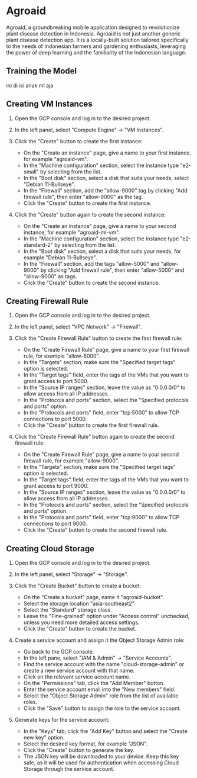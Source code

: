 # Agroaid
Agroaid, a groundbreaking mobile application designed to revolutionize plant disease detection in Indonesia. Agroaid is not just another generic plant disease detection app. It is a locally-built solution tailored specifically to the needs of Indonesian farmers and gardening enthusiasts, leveraging the power of deep learning and the familiarity of the Indonesian language.

## Training the Model
ini di isi anak ml aja

## Creating VM Instances
1. Open the GCP console and log in to the desired project.
2. In the left panel, select "Compute Engine" -> "VM Instances".
3. Click the "Create" button to create the first instance:
   - On the "Create an instance" page, give a name to your first instance, for example "agroaid-vm".
   - In the "Machine configuration" section, select the instance type "e2-small" by selecting from the list.
   - In the "Boot disk" section, select a disk that suits your needs, select "Debian 11-Bullseye".
   - In the "Firewall" section, add the "allow-9000" tag by clicking "Add firewall rule", then enter "allow-9000" as the tag.
   - Click the "Create" button to create the first instance.

4. Click the "Create" button again to create the second instance:
   - On the "Create an instance" page, give a name to your second instance, for example "agroaid-ml-vm".
   - In the "Machine configuration" section, select the instance type "e2-standard-2" by selecting from the list.
   - In the "Boot disk" section, select a disk that suits your needs, for example "Debian 11-Bullseye".
   - In the "Firewall" section, add the tags "allow-5000" and "allow-9000" by clicking "Add firewall rule", then enter "allow-5000" and "allow-9000" as tags.
   - Click the "Create" button to create the second instance.

## Creating Firewall Rule
1. Open the GCP console and log in to the desired project.
2. In the left panel, select "VPC Network" -> "Firewall".
3. Click the "Create Firewall Rule" button to create the first firewall rule:
   - On the "Create Firewall Rule" page, give a name to your first firewall rule, for example "allow-5000".
   - In the "Targets" section, make sure the "Specified target tags" option is selected.
   - In the "Target tags" field, enter the tags of the VMs that you want to grant access to port 5000.
   - In the "Source IP ranges" section, leave the value as "0.0.0.0/0" to allow access from all IP addresses.
   - In the "Protocols and ports" section, select the "Specified protocols and ports" option.
   - In the "Protocols and ports" field, enter "tcp:5000" to allow TCP connections to port 5000.
   - Click the "Create" button to create the first firewall rule.

4. Click the "Create Firewall Rule" button again to create the second firewall rule:
   - On the "Create Firewall Rule" page, give a name to your second firewall rule, for example "allow-9000".
   - In the "Targets" section, make sure the "Specified target tags" option is selected.
   - In the "Target tags" field, enter the tags of the VMs that you want to grant access to port 9000. 
   - In the "Source IP ranges" section, leave the value as "0.0.0.0/0" to allow access from all IP addresses.
   - In the "Protocols and ports" section, select the "Specified protocols and ports" option.
   - In the "Protocols and ports" field, enter "tcp:9000" to allow TCP connections to port 9000.
   - Click the "Create" button to create the second firewall rule.

## Creating Cloud Storage
1. Open the GCP console and log in to the desired project.
2. In the left panel, select "Storage" -> "Storage".
3. Click the "Create Bucket" button to create a bucket:
   - On the "Create a bucket" page, name it "agroaid-bucket".
   - Select the storage location "asia-southeast2".
   - Select the "Standard" storage class.
   - Leave the "Fine-grained" option under "Access control" unchecked, unless you need more detailed access settings.
   - Click the "Create" button to create the bucket.

5. Create a service account and assign it the Object Storage Admin role:

   - Go back to the GCP console.
   - In the left pane, select "IAM & Admin" -> "Service Accounts".
   - Find the service account with the name "cloud-storage-admin" or create a new service account with that name.
   - Click on the relevant service account name.
   - On the "Permissions" tab, click the "Add Member" button.
   - Enter the service account email into the "New members" field.
   - Select the "Object Storage Admin" role from the list of available roles.
   - Click the "Save" button to assign the role to the service account.

6. Generate keys for the service account:
   - In the "Keys" tab, click the "Add Key" button and select the "Create new key" option.
   - Select the desired key format, for example "JSON".
   - Click the "Create" button to generate the key.
   - The JSON key will be downloaded to your device. Keep this key safe, as it will be used for authentication when accessing Cloud Storage through the service account.
